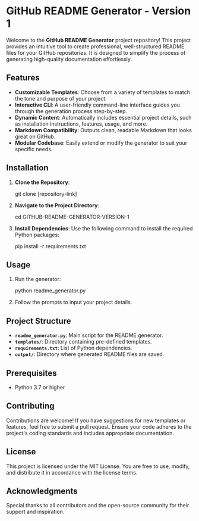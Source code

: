 # GitHub README Generator - Version 1

Welcome to the **GitHub README Generator** project repository! This project provides an intuitive tool to create professional, well-structured README files for your GitHub repositories. It is designed to simplify the process of generating high-quality documentation effortlessly.

## Features

- **Customizable Templates**: Choose from a variety of templates to match the tone and purpose of your project.
- **Interactive CLI**: A user-friendly command-line interface guides you through the generation process step-by-step.
- **Dynamic Content**: Automatically includes essential project details, such as installation instructions, features, usage, and more.
- **Markdown Compatibility**: Outputs clean, readable Markdown that looks great on GitHub.
- **Modular Codebase**: Easily extend or modify the generator to suit your specific needs.

## Installation

1. **Clone the Repository**:
   
   git clone [repository-link]
   

2. **Navigate to the Project Directory**:
   
   cd GITHUB-README-GENERATOR-VERSION-1
   

3. **Install Dependencies**:
   Use the following command to install the required Python packages:
   
   pip install -r requirements.txt
   

## Usage

1. Run the generator:
   
   python readme_generator.py
   

2. Follow the prompts to input your project details.


## Project Structure

- **`readme_generator.py`**: Main script for the README generator.
- **`templates/`**: Directory containing pre-defined templates.
- **`requirements.txt`**: List of Python dependencies.
- **`output/`**: Directory where generated README files are saved.

## Prerequisites

- Python 3.7 or higher

## Contributing

Contributions are welcome! If you have suggestions for new templates or features, feel free to submit a pull request. Ensure your code adheres to the project's coding standards and includes appropriate documentation.

## License

This project is licensed under the MIT License. You are free to use, modify, and distribute it in accordance with the license terms.

## Acknowledgments

Special thanks to all contributors and the open-source community for their support and inspiration.
